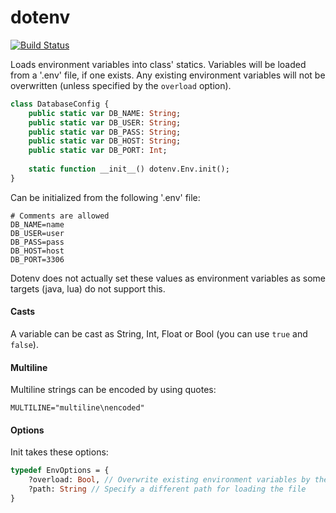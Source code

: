 # dotenv

[![Build Status](https://travis-ci.org/benmerckx/dotenv.svg?branch=master)](https://travis-ci.org/benmerckx/dotenv)

Loads environment variables into class' statics. Variables will be loaded from a '.env' file, if one exists. Any existing environment variables will not be overwritten (unless specified by the `overload` option).

```haxe
class DatabaseConfig {
	public static var DB_NAME: String;
	public static var DB_USER: String;
	public static var DB_PASS: String;
	public static var DB_HOST: String;
	public static var DB_PORT: Int;
	
	static function __init__() dotenv.Env.init();
}
```

Can be initialized from the following '.env' file:

```
# Comments are allowed
DB_NAME=name
DB_USER=user
DB_PASS=pass
DB_HOST=host
DB_PORT=3306
```

Dotenv does not actually set these values as environment variables as some targets (java, lua) do not support this.

#### Casts

A variable can be cast as String, Int, Float or Bool (you can use `true` and `false`).

#### Multiline

Multiline strings can be encoded by using quotes:

```
MULTILINE="multiline\nencoded"
```

#### Options

Init takes these options:

```haxe
typedef EnvOptions = {
	?overload: Bool, // Overwrite existing environment variables by the .env file
	?path: String // Specify a different path for loading the file
}
```